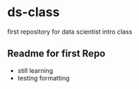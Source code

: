 ds-class
========

first repository for data scientist intro class

## Readme for first Repo

* still learning 
* testing formatting

